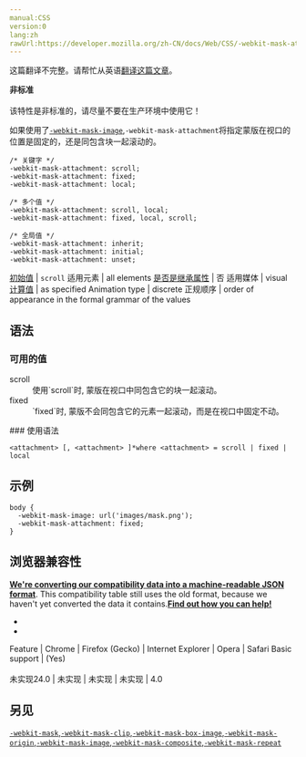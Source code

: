 ```yaml
---
manual:CSS
version:0
lang:zh
rawUrl:https://developer.mozilla.org/zh-CN/docs/Web/CSS/-webkit-mask-attachment
---
```




这篇翻译不完整。请帮忙从英语[翻译这篇文章](%35221 "")。






**非标准**<br></br>该特性是非标准的，请尽量不要在生产环境中使用它！





如果使用了[`-webkit-mask-image`](%35222 "此页面仍未被本地化, 期待您的翻译!"),`-webkit-mask-attachment`将指定蒙版在视口的位置是固定的，还是同包含块一起滚动的。


```
/* 关键字 */
-webkit-mask-attachment: scroll;
-webkit-mask-attachment: fixed;
-webkit-mask-attachment: local;

/* 多个值 */
-webkit-mask-attachment: scroll, local;
-webkit-mask-attachment: fixed, local, scroll;

/* 全局值 */
-webkit-mask-attachment: inherit;
-webkit-mask-attachment: initial;
-webkit-mask-attachment: unset;
```

[初始值](%28302 "") | `scroll` 
适用元素 | all elements 
[是否是继承属性](%28299 "") | 否 
适用媒体 | visual 
[计算值](%28304 "") | as specified 
Animation type | discrete 
正规顺序 | order of appearance in the formal grammar of the values 


## 语法<a name="语法"></a>

### 可用的值<a name="可用的值"></a>
<dl><dt id=''>scroll</dt><dd>使用`scroll`时, 蒙版在视口中同包含它的块一起滚动。</dd><dt id=''>fixed</dt><dd>`fixed`时, 蒙版不会同包含它的元素一起滚动，而是在视口中固定不动。</dd></dl>
### 使用语法<a name="使用语法"></a>

```
<attachment> [, <attachment> ]*where <attachment> = scroll | fixed | local
```

## 示例<a name="示例"></a>

```
body {
  -webkit-mask-image: url('images/mask.png');
  -webkit-mask-attachment: fixed;
}
```

## 浏览器兼容性<a name="浏览器兼容性"></a>


**[We&#39;re converting our compatibility data into a machine-readable JSON format](%3344 "")**. This compatibility table still uses the old format, because we haven&#39;t yet converted the data it contains.**[Find out how you can help!](%3392 "")**


* 
* 

Feature | Chrome | Firefox (Gecko) | Internet Explorer | Opera | Safari 
Basic support | (Yes)<br></br>未实现24.0 | 未实现 | 未实现 | 未实现 | 4.0 




## 另见<a name="另见"></a>


[`-webkit-mask`](%35223 "此页面仍未被本地化, 期待您的翻译!"),[`-webkit-mask-clip`](%35224 "此页面仍未被本地化, 期待您的翻译!"),[`-webkit-mask-box-image`](%35225 "此页面仍未被本地化, 期待您的翻译!"),[`-webkit-mask-origin`](%35226 "此页面仍未被本地化, 期待您的翻译!"),[`-webkit-mask-image`](%35222 "此页面仍未被本地化, 期待您的翻译!"),[`-webkit-mask-composite`](%35227 "此页面仍未被本地化, 期待您的翻译!"),[`-webkit-mask-repeat`](%35228 "此页面仍未被本地化, 期待您的翻译!")




